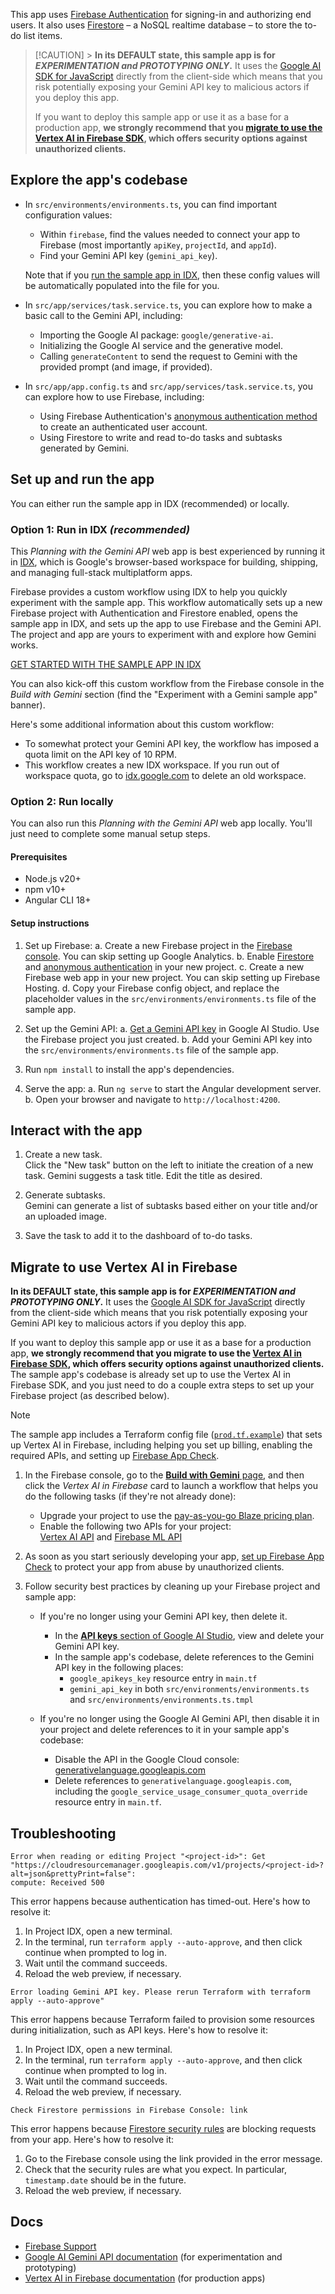 This app uses
[Firebase Authentication](https://firebase.google.com/products/auth) for signing-in
and authorizing end users. It also uses
[Firestore](https://firebase.google.com/products/firestore) – a NoSQL realtime database –
to store the to-do list items.

> [!CAUTION] > **In its DEFAULT state, this sample app is for _EXPERIMENTATION and PROTOTYPING ONLY_.**
> It uses the [Google AI SDK for JavaScript](https://ai.google.dev/gemini-api/docs/quickstart?lang=web)
> directly from the client-side which means that you risk potentially exposing your
> Gemini API key to malicious actors if you deploy this app.
>
> If you want to deploy this sample app or use it as a base for a production app,
> **we strongly recommend that you
> [migrate to use the Vertex AI in Firebase SDK](https://github.com/FirebaseExtended/make-it-so-angular/main/README.md#migrate-to-use-vertex-ai-in-firebase),
> which offers security options against unauthorized clients.**

## Explore the app's codebase

- In `src/environments/environments.ts`, you can find important configuration values:

  - Within `firebase`, find the values needed to connect your app to Firebase
    (most importantly `apiKey`, `projectId`, and `appId`).
  - Find your Gemini API key (`gemini_api_key`).

  Note that if you
  [run the sample app in IDX](https://github.com/FirebaseExtended/make-it-so-angular/main/README.md#set-up-and-run-the-app),
  then these config values will be automatically populated into the file for you.

- In `src/app/services/task.service.ts`, you can explore how to make a basic call to
  the Gemini API, including:

  - Importing the Google AI package: `google/generative-ai`.
  - Initializing the Google AI service and the generative model.
  - Calling `generateContent` to send the request to Gemini with the provided prompt
    (and image, if provided).

- In `src/app/app.config.ts` and `src/app/services/task.service.ts`, you can explore
  how to use Firebase, including:

  - Using Firebase Authentication's
    [anonymous authentication method](https://firebase.google.com/docs/auth/web/anonymous-auth)
    to create an authenticated user account.
  - Using Firestore to write and read to-do tasks and subtasks generated by Gemini.

## Set up and run the app

You can either run the sample app in IDX (recommended) or locally.

### Option 1: Run in IDX _(recommended)_

This _Planning with the Gemini API_ web app is best experienced by running it in
[IDX](https://idx.dev/), which is Google's browser-based workspace for
building, shipping, and managing full-stack multiplatform apps.

Firebase provides a custom workflow using IDX to help you quickly experiment with the sample app.
This workflow automatically sets up a new Firebase project with Authentication and Firestore
enabled, opens the sample app in IDX, and sets up the app to use Firebase and the Gemini API.
The project and app are yours to experiment with and explore how Gemini works.

[GET STARTED WITH THE SAMPLE APP IN IDX](https://console.firebase.google.com/?idxSampleProjectTemplateId=gemini&dlAction=IdxSampleProject)

You can also kick-off this custom workflow from the Firebase console in the
_Build with Gemini_ section (find the "Experiment with a Gemini sample app" banner).

Here's some additional information about this custom workflow:

- To somewhat protect your Gemini API key, the workflow has imposed a quota limit on the
  API key of 10 RPM.
- This workflow creates a new IDX workspace. If you run out of workspace quota, go to
  [idx.google.com](idx.google.com) to delete an old workspace.

### Option 2: Run locally

You can also run this _Planning with the Gemini API_ web app locally. You'll just need
to complete some manual setup steps.

#### Prerequisites

- Node.js v20+
- npm v10+
- Angular CLI 18+

#### Setup instructions

1.  Set up Firebase:
    a. Create a new Firebase project in the
    [Firebase console](https://console.firebase.google.com/).
    You can skip setting up Google Analytics.
    b. Enable [Firestore](https://console.firebase.google.com/u/0/project/_/firestore)
    and [anonymous authentication](https://console.firebase.google.com/u/0/project/_/authentication)
    in your new project.
    c. Create a new Firebase web app in your new project.
    You can skip setting up Firebase Hosting.
    d. Copy your Firebase config object, and replace the placeholder values in the
    `src/environments/environments.ts` file of the sample app.

2.  Set up the Gemini API:
    a. [Get a Gemini API key](https://aistudio.google.com/app/apikey) in Google AI Studio.
    Use the Firebase project you just created.
    b. Add your Gemini API key into the `src/environments/environments.ts` file of the sample app.

3.  Run `npm install` to install the app's dependencies.

4.  Serve the app:
    a. Run `ng serve` to start the Angular development server.
    b. Open your browser and navigate to `http://localhost:4200`.

## Interact with the app

1.  Create a new task.\
    Click the "New task" button on the left to initiate the creation of a new task.
    Gemini suggests a task title. Edit the title as desired.

2.  Generate subtasks.\
    Gemini can generate a list of subtasks based either on your title and/or an uploaded image.

3.  Save the task to add it to the dashboard of to-do tasks.

## Migrate to use Vertex AI in Firebase

**In its DEFAULT state, this sample app is for _EXPERIMENTATION and PROTOTYPING ONLY_.**
It uses the [Google AI SDK for JavaScript](https://ai.google.dev/gemini-api/docs/quickstart?lang=web)
directly from the client-side which means that you risk potentially exposing your Gemini API key
to malicious actors if you deploy this app.

If you want to deploy this sample app or use it as a base for a production app,
**we strongly recommend that you migrate to use the
[Vertex AI in Firebase SDK](https://firebase.google.com/docs/vertex-ai), which offers
security options against unauthorized clients.** The sample app's codebase is already set up
to use the Vertex AI in Firebase SDK, and you just need to do a couple extra steps to set up
your Firebase project (as described below).

> [!NOTE]
> The sample app includes a Terraform config file ([`prod.tf.example`](prod.tf.example))
> that sets up Vertex AI in Firebase, including helping you set up billing,
> enabling the required APIs,
> and setting up [Firebase App Check](https://firebase.google.com/products/app-check).

1.  In the Firebase console, go to the
    [**Build with Gemini** page](https://console.firebase.google.com/project/_/genai),
    and then click the _Vertex AI in Firebase_ card to launch a workflow that helps you
    do the following tasks (if they're not already done):

    - Upgrade your project to use the
      [pay-as-you-go Blaze pricing plan](https://console.firebase.google.com/project/_/overview?purchaseBillingPlan=metered).
    - Enable the following two APIs for your project:\
      [Vertex AI API](https://console.cloud.google.com/apis/library/aiplatform.googleapis.com?project=_)
      and
      [Firebase ML API](https://console.cloud.google.com/apis/library/firebaseml.googleapis.com?project=_)

2.  As soon as you start seriously developing your app,
    [set up Firebase App Check](https://firebase.google.com/docs/vertex-ai/app-check)
    to protect your app from abuse by unauthorized clients.

3.  Follow security best practices by cleaning up your Firebase project and sample app:

    - If you're no longer using your Gemini API key, then delete it.

      - In the [**API keys** section of Google AI Studio](https://aistudio.google.com/app/apikey),
        view and delete your Gemini API key.
      - In the sample app's codebase, delete references to the Gemini API key in the following places:
        - `google_apikeys_key` resource entry in `main.tf`
        - `gemini_api_key` in both `src/environments/environments.ts` and `src/environments/environments.ts.tmpl`

    - If you're no longer using the Google AI Gemini API, then disable it in your project
      and delete references to it in your sample app's codebase:
      - Disable the API in the Google Cloud console:
        [generativelanguage.googleapis.com](https://console.cloud.google.com/apis/library/generativelanguage.googleapis.com?project=_)
      - Delete references to `generativelanguage.googleapis.com`, including the
        `google_service_usage_consumer_quota_override` resource entry in `main.tf`.

## Troubleshooting

```
Error when reading or editing Project "<project-id>": Get "https://cloudresourcemanager.googleapis.com/v1/projects/<project-id>?alt=json&prettyPrint=false":
compute: Received 500
```

This error happens because authentication has timed-out. Here's how to resolve it:

1.  In Project IDX, open a new terminal.
2.  In the terminal, run `terraform apply --auto-approve`, and then click continue when prompted to log in.
3.  Wait until the command succeeds.
4.  Reload the web preview, if necessary.

```
Error loading Gemini API key. Please rerun Terraform with terraform apply --auto-approve"
```

This error happens because Terraform failed to provision some resources
during initialization, such as API keys. Here's how to resolve it:

1.  In Project IDX, open a new terminal.
2.  In the terminal, run `terraform apply --auto-approve`, and then click
    continue when prompted to log in.
3.  Wait until the command succeeds.
4.  Reload the web preview, if necessary.

```
Check Firestore permissions in Firebase Console: link
```

This error happens because
[Firestore security rules](https://firebase.google.com/docs/firestore/security/get-started)
are blocking requests from your app. Here's how to resolve it:

1.  Go to the Firebase console using the link provided in the error message.
2.  Check that the security rules are what you expect. In particular,
    `timestamp.date` should be in the future.
3.  Reload the web preview, if necessary.

## Docs

- [Firebase Support](https://firebase.google.com/support)
- [Google AI Gemini API documentation](https://ai.google.dev/gemini-api/docs/quickstart?lang=web)
  (for experimentation and prototyping)
- [Vertex AI in Firebase documentation](https://firebase.google.com/docs/vertex-ai) (for production apps)
